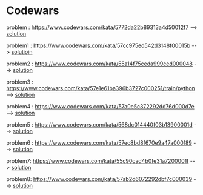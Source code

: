 # Codewars 
problem : https://www.codewars.com/kata/5772da22b89313a4d50012f7 --> 
[solution](https://github.com/ehalt/py/blob/main/Solutions/CW/grasshopper.py)

problem1 : https://www.codewars.com/kata/57cc975ed542d3148f00015b --> [solutioin](https://github.com/ehalt/py/blob/main/Solutions/CW/you-only-need-one.py)

problem2 : https://www.codewars.com/kata/55a14f75ceda999ced000048  --> [solution](https://github.com/ehalt/py/blob/main/Solutions/CW/Template_strings.py)

problem3 : https://www.codewars.com/kata/57e1e61ba396b3727c000251/train/python --> [solution](https://github.com/ehalt/py/blob/main/Solutions/CW/Training-on-String-cleaning.py)

problem4 : https://www.codewars.com/kata/57a0e5c372292dd76d000d7e --> [solution](https://github.com/ehalt/py/blob/main/Solutions/CW/String_repeat.py) 

problem5 : https://www.codewars.com/kata/568dc014440f03b13900001d --> [solution](https://github.com/ehalt/py/blob/main/Solutions/CW/Bartender-drinks.py)

problem6 : https://www.codewars.com/kata/57ec8bd8f670e9a47a000f89 --> [solution](https://github.com/ehalt/py/blob/main/Solutions/CW/The_wide_mouthed_frog.py)

problem7: https://www.codewars.com/kata/55c90cad4b0fe31a7200001f --> [solution](https://github.com/ehalt/py/blob/main/Solutions/CW/String_template_fixing_bug.py)

problem8: https://www.codewars.com/kata/57ab2d6072292dbf7c000039 --> [solution](https://github.com/ehalt/py/blob/main/Solutions/CW/polish_alphabet.py) 


